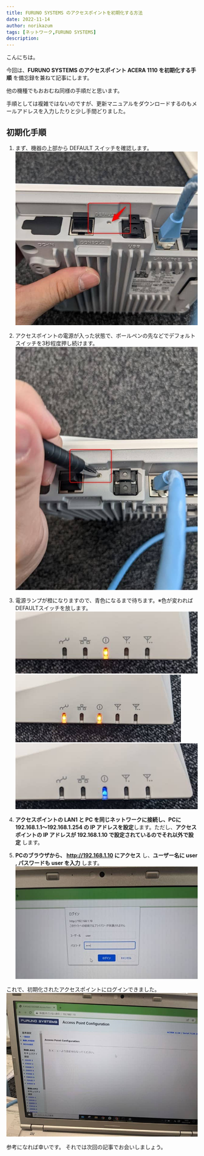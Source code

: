 ```yaml
---
title: FURUNO SYSTEMS のアクセスポイントを初期化する方法
date: 2022-11-14
author: norikazum
tags: [ネットワーク,FURUNO SYSTEMS]
description: 
---
```

こんにちは。

今回は、**FURUNO SYSTEMS のアクセスポイント ACERA 1110 を初期化する手順** を備忘録を兼ねて記事にします。

他の機種でもおおむね同様の手順だと思います。

手順としては複雑ではないのですが、更新マニュアルをダウンロードするのもメールアドレスを入力したりと少し手間どりました。

## 初期化手順
1. まず、機器の上部から DEFAULT スイッチを確認します。
    ![](images/PXL_20221018_011748263_R.jpg)

1. アクセスポイントの電源が入った状態で、ボールペンの先などでデフォルトスイッチを3秒程度押し続けます。
    ![](images/PXL_20221018_011813499.MP_R.jpg)

1. 電源ランプが橙になりますので、青色になるまで待ちます。※色が変わればDEFAULTスイッチを放します。
    ![](images/PXL_20221018_011828729_R.jpg)
    ![](images/PXL_20221018_011838026_R.jpg)
    ![](images/PXL_20221018_012033426_R.jpg)

1. **アクセスポイントの LAN1 と PC を同じネットワークに接続し、PCに 192.168.1.1～192.168.1.254 の IP アドレスを設定**します。ただし、**アクセスポイントの IP アドレスが 192.168.1.10 で設定されているのでそれ以外で設定** します。

1. **PCのブラウザから、 http://192.168.1.10 にアクセス** し、**ユーザー名に user , パスワードも user を入力** します。
    ![](images/PXL_20221018_012305635.MP_R.jpg)

これで、初期化されたアクセスポイントにログインできました。
![](images/PXL_20221018_012310448_R.jpg)

参考になれば幸いです。
それでは次回の記事でお会いしましょう。
